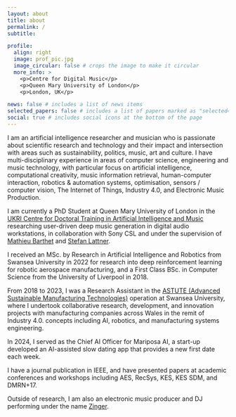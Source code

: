```yaml
---
layout: about
title: about
permalink: /
subtitle:

profile:
  align: right
  image: prof_pic.jpg
  image_circular: false # crops the image to make it circular
  more_info: >
    <p>Centre for Digital Music</p>
    <p>Queen Mary University of London</p>
    <p>London, UK</p>

news: false # includes a list of news items
selected_papers: false # includes a list of papers marked as "selected={true}"
social: true # includes social icons at the bottom of the page
---
```


I am an artificial intelligence researcher and musician who is passionate about scientific research and technology and their impact and intersection with areas such as sustainability, politics, music, art and culture.
I have multi-disciplinary experience in areas of computer science, engineering and music technology, with particular focus on artificial intelligence, computational creativity, music information retrieval, human-computer interaction, robotics & automation systems, optimisation, sensors / computer vision, The Internet of Things, Industry 4.0, and Electronic Music Production.

I am currently a PhD Student at Queen Mary University of London in the [UKRI Centre for Doctoral Training in Artificial Intelligence and Music](https://www.aim.qmul.ac.uk/) researching user-driven deep music generation in digital audio workstations, in collaboration with Sony CSL and under the supervision of [Mathieu Barthet](https://www.qmul.ac.uk/eecs/people/profiles/barthetmathieu.html) and [Stefan Lattner](https://csl.sony.fr/member/stefan-lattner-phd/).

I received an MSc. by Research in Artificial Intelligence and Robotics from Swansea University in 2022 for research into deep reinforcement learning for robotic aerospace manufacturing, and a First Class BSc. in Computer Science from the University of Liverpool in 2018.

From 2018 to 2023, I was a Research Assistant in the [ASTUTE (Advanced Sustainable Manufacturing Technologies)](https://www.swansea.ac.uk/science-and-engineering/research/engineering/astute/) operation at Swansea University, where I undertook collaborative research, development, and innovation projects with manufacturing companies across Wales in the remit of Industry 4.0. concepts including AI, robotics, and manufacturing systems engineering.

In 2024, I served as the Chief AI Officer for Mariposa AI, a start-up developed an AI-assisted slow dating app that provides a new first date each week.

I have a journal publication in IEEE, and have presented papers at academic conferences and workshops including AES, RecSys, KES, KES SDM, and DMRN+17.

Outside of research, I am also an electronic music producer and DJ performing under the name [Zinger](https://soundcloud.com/djzinger).
